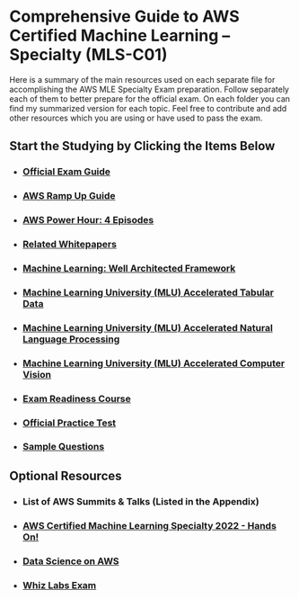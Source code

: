 # Comprehensive Guide to AWS Certified Machine Learning –Specialty (MLS-C01)

Here is a summary of the main resources used on each separate file for accomplishing the AWS MLE Specialty Exam preparation. Follow separately each of them to better prepare for the official exam. On each folder you can find my summarized version for each topic. Feel free to contribute and add other resources which you are using or have used to pass the exam.

## **Start the Studying by Clicking the Items Below**

- ### [Official Exam Guide](https://github.com/Xns140/AWS-MLE-Docs/blob/master/AWS%20MLE%20Study%20Guide.md)

- ### [AWS Ramp Up Guide](https://github.com/Xns140/AWS-Certified-Machine-Learning-Specialty-Guide/blob/master/AWS%20Ramp%20Up%20Guide.md)

- ### [AWS Power Hour: 4 Episodes](https://github.com/Xns140/AWS-Certified-Machine-Learning-Specialty-Guide/blob/master/AWS%20Power%20Hour.md)

- ### [Related Whitepapers](https://aws.amazon.com/whitepapers/?whitepapers-main.sort-by=item.additionalFields.sortDate&whitepapers-main.sort-order=desc&awsf.whitepapers-content-type=*all&awsf.whitepapers-tech-category=tech-category%23ai-ml&awsf.whitepapers-industries=*all&awsf.whitepapers-business-category=*all&awsf.whitepapers-global-methodology=*all)

- ### [Machine Learning: Well Architected Framework](https://docs.aws.amazon.com/wellarchitected/latest/machine-learning-lens/machine-learning-lens.html)

- ### [Machine Learning University (MLU) Accelerated Tabular Data](https://www.youtube.com/playlist?list=PL8P_Z6C4GcuVQZCYf_ZnMoIWLLKGx9Mi2)

- ### [Machine Learning University (MLU) Accelerated Natural Language Processing](https://www.youtube.com/playlist?list=PL8P_Z6C4GcuWfAq8Pt6PBYlck4OprHXsw)

- ### [Machine Learning University (MLU) Accelerated Computer Vision](https://www.youtube.com/playlist?list=PL8P_Z6C4GcuU4knhhCouJujFZ2tTqU-Ta)

- ### [Exam Readiness Course](https://training.resources.awscloud.com/get-certified-machine-learning-specialty)

- ### [Official Practice Test](https://explore.skillbuilder.aws/learn/course/external/view/elearning/12469/aws-certified-machine-learning-specialty-practice-question-set-mls-c01-english?ml=sec&sec=prep)

- ### [Sample Questions](https://d1.awsstatic.com/training-and-certification/docs-ml/AWS-Certified-Machine-Learning-Specialty_Sample-Questions.pdf)

## **Optional Resources**

- ### List of AWS Summits & Talks (Listed in the Appendix)

- ### [AWS Certified Machine Learning Specialty 2022 - Hands On!](https://www.udemy.com/course/aws-machine-learning/?utm_source=adwords&utm_medium=udemyads&utm_campaign=LongTail_la.EN_cc.ROW&utm_content=deal4584&utm_term=_._ag_77879423894_._ad_535397245857_._kw__._de_c_._dm__._pl__._ti_dsa-1007766171032_._li_9062524_._pd__._&matchtype=&gclid=CjwKCAiAqaWdBhAvEiwAGAQltkQaikE2I_x_1Wa5NQwC0c91UMmaxTw-frGIyrediC-eMjEx01a6bxoCPaIQAvD_BwE)

- ### [Data Science on AWS](https://www.amazon.com/Data-Science-AWS-End-End/dp/1492079391/ref=sr_1_1?crid=2W9DDSYY2511C&keywords=data+science+on+AWS&qid=1672118055&sprefix=data+science+on+aws%2Caps%2C377&sr=8-1)

- ### [Whiz Labs Exam](https://www.whizlabs.com/aws-certified-machine-learning-specialty/)
